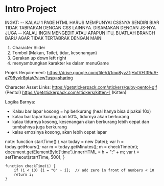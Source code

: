 # Intro Project
INGAT: 
-- KALAU 1 PAGE HTML HARUS MEMPUNYAI CSSNYA SENDIRI BIAR TIDAK TABRAKAN DENGAN CSS LAINNYA. DISAMAKAN DENGAN JS-NYA JUGA 
-- KALAU INGIN MENGEDIT ATAU APAPUN ITU, BUATLAH BRANCH BARU AGAR TIDAK TERTABRAK DENGAN MAIN

1. Character Slider
2. Tombol (Makan, Toilet, tidur, kesenangan)
3. Gerakan up down left right
5. menyambungkan karakter ke dalam menuGame

Projek Requirement:
https://drive.google.com/file/d/1mq8yyZ1jHotVFf39uA-a798yvIr8ptaV/view?usp=sharing

Character Asset Links:
https://getstickerpack.com/stickers/quby-pentol-gif (Pentol)
https://getstickerpack.com/stickers/kitten-1 (Kitten)

Logika Barnya:
- Kalau bar lapar kosong = hp berkurang (heal hanya bisa dipakai 10x)
- kalau bar lapar kurang dari 50%, tidurnya akan berkurang
- kalau tidurnya kosong, kesenangan akan berkurang lebih cepat dan tambahnya juga berkurang
- kalau emosinya kosong, akan lebih cepat lapar



note:
function startTime() {
        var today = new Date();
        var h = today.getHours();
        var m = today.getMinutes();
        m = checkTime(m);
        document.getElementById('time').innerHTML =
        h + ":" + m;
        var t = setTimeout(startTime, 500);
    }

    function checkTime(i) {
        if (i < 10) {i = "0" + i};  // add zero in front of numbers < 10
        return i;
    }
